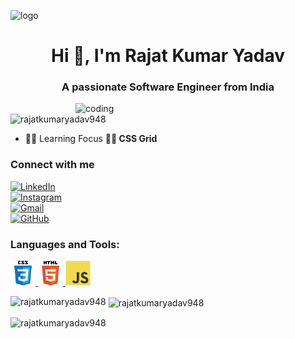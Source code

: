 ![logo](https://media.istockphoto.com/id/1136829806/vector/website-app-design-development-technology-software-code-programming-ui-ux-concept.jpg?s=612x612&w=0&k=20&c=wB6hinX448B_fLDEGKubgkeVyX6ijVLQQ_Gz_kSqQUg=)
<h1 align="center">Hi 👋, I'm Rajat Kumar Yadav</h1>
<h3 align="center">A passionate Software Engineer from India</h3>

<img align="right" alt="coding" width="400px" src="https://user-images.githubusercontent.com/55389276/140866485-8fb1c876-9a8f-4d6a-98dc-08c4981eaf70.gif">

<p align="left"> <img src="https://komarev.com/ghpvc/?username=rajatkumaryadav948&label=Profile%20views&color=0e75b6&style=flat" alt="rajatkumaryadav948" /> </p>

- 👨‍💻 Learning Focus **👨‍💻 CSS Grid**

### Connect with me  

[![LinkedIn](https://img.shields.io/badge/LinkedIn-blue?style=for-the-badge&logo=linkedin&logoColor=white)](https://www.linkedin.com/in/rajatkumaryadav/)  
[![Instagram](https://img.shields.io/badge/Instagram-%23E4405F?style=for-the-badge&logo=instagram&logoColor=white)](https://instagram.com/official_rajat_yadavansi_)  
[![Gmail](https://img.shields.io/badge/Gmail-D14836?style=for-the-badge&logo=gmail&logoColor=white)](mailto:rajatkumaryadav77@gmail.com)  
[![GitHub](https://img.shields.io/badge/GitHub-000000?style=for-the-badge&logo=github&logoColor=white)](https://github.com/rajatkumarYadav948)
<h3 align="left">Languages and Tools:</h3>
<p align="left"> <a href="https://www.w3schools.com/css/" target="_blank" rel="noreferrer"> <img src="https://raw.githubusercontent.com/devicons/devicon/master/icons/css3/css3-original-wordmark.svg" alt="css3" width="40" height="40"/> </a> <a href="https://www.w3.org/html/" target="_blank" rel="noreferrer"> <img src="https://raw.githubusercontent.com/devicons/devicon/master/icons/html5/html5-original-wordmark.svg" alt="html5" width="40" height="40"/> </a> <a href="https://developer.mozilla.org/en-US/docs/Web/JavaScript" target="_blank" rel="noreferrer"> <img src="https://raw.githubusercontent.com/devicons/devicon/master/icons/javascript/javascript-original.svg" alt="javascript" width="40" height="40"/> </a> </p>

<p><img align="left" src="https://github-readme-stats.vercel.app/api/top-langs?username=rajatkumaryadav948&show_icons=true&locale=en&layout=compact" alt="rajatkumaryadav948" /></p>

<p>&nbsp;<img align="center" src="https://github-readme-stats.vercel.app/api?username=rajatkumaryadav948&show_icons=true&locale=en" alt="rajatkumaryadav948" /></p>

<p><img align="center" src="https://github-readme-streak-stats.herokuapp.com/?user=rajatkumaryadav948&" alt="rajatkumaryadav948" /></p>
